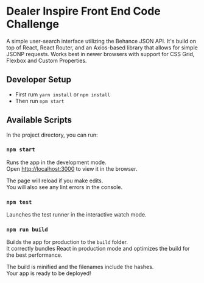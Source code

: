 # Dealer Inspire Front End Code Challenge

A simple user-search interface utilizing the Behance JSON API. It's build on top of React, React Router, and an Axios-based library that allows for simple JSONP requests. Works best in newer browsers with support for CSS Grid, Flexbox and Custom Properties.

## Developer Setup
- First rum `yarn install` or `npm install`
- Then run `npm start`

## Available Scripts

In the project directory, you can run:

### `npm start`

Runs the app in the development mode.<br>
Open [http://localhost:3000](http://localhost:3000) to view it in the browser.

The page will reload if you make edits.<br>
You will also see any lint errors in the console.

### `npm test`

Launches the test runner in the interactive watch mode.<br>

### `npm run build`

Builds the app for production to the `build` folder.<br>
It correctly bundles React in production mode and optimizes the build for the best performance.

The build is minified and the filenames include the hashes.<br>
Your app is ready to be deployed!


